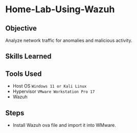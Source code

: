 # Home-Lab-Using-Wazuh

## Objective

Analyze network traffic for anomalies and malicious activity.

## Skills Learned

## Tools Used

- Host OS `Windows 11 or Kali Linux`
- Hypervisor `VMware Workstation Pro 17`
- Wazuh

## Steps

- Install Wazuh ova file and import it into WMware.
